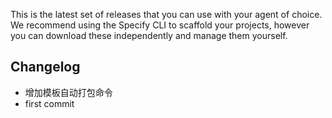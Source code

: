 This is the latest set of releases that you can use with your agent of choice. We recommend using the Specify CLI to scaffold your projects, however you can download these independently and manage them yourself.

## Changelog

- 增加模板自动打包命令
- first commit

